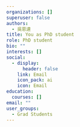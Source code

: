 ```yaml
---
organizations: []
superuser: false
authors:
  - 吳恩達
title: You as PhD student
role: PhD student
bio: ""
interests: []
social:
  - display:
      header: false
    link: Email
    icon_pack: ai
    icon: Email
education:
  courses: []
email: ""
user_groups:
  - Grad Students
---
```

